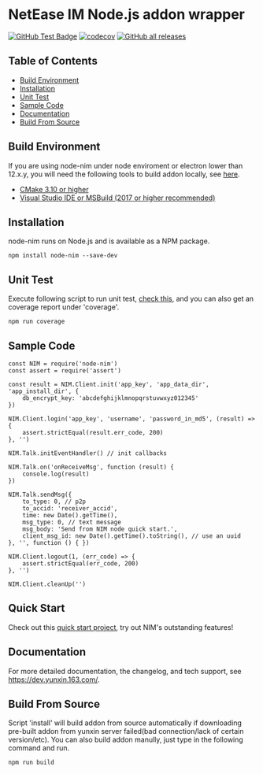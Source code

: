 # NetEase IM Node.js addon wrapper
[![GitHub Test Badge](https://github.com/netease-im/node-nim/workflows/build/badge.svg)](https://github.com/netease-im/node-nim/actions) [![codecov](https://codecov.io/gh/netease-im/node-nim/branch/master/graph/badge.svg?token=YUP8T7ZG6U)](https://codecov.io/gh/netease-im/node-nim) [![GitHub all releases](https://img.shields.io/github/downloads/netease-im/node-nim/total)](https://github.com/netease-im/node-nim/releases)

## Table of Contents
- [Build Environment](#build-environment)
- [Installation](#installation)
- [Unit Test](#unit-test)
- [Sample Code ](#sample-code )
- [Documentation](#documentation)
- [Build From Source](#build-from-source)


## Build Environment
If you are using node-nim under node enviroment or electron lower than 12.x.y, you will need the following tools to build addon locally, see [here](#build-from-source).
 - [CMake 3.10 or higher](https://cmake.org/)
 - [Visual Studio IDE or MSBuild (2017 or higher recommended)](https://visualstudio.microsoft.com/zh-hans/vs/older-downloads/)

## Installation

node-nim runs on Node.js and is available as a NPM package.
```
npm install node-nim --save-dev
```
## Unit Test
Execute following script to run unit test, [check this](./test/test_all.js), and you can also get an coverage report under 'coverage'.
```
npm run coverage
```

## Sample Code

```
const NIM = require('node-nim')
const assert = require('assert')

const result = NIM.Client.init('app_key', 'app_data_dir', 'app_install_dir', {
    db_encrypt_key: 'abcdefghijklmnopqrstuvwxyz012345'
})

NIM.Client.login('app_key', 'username', 'password_in_md5', (result) => {
    assert.strictEqual(result.err_code, 200)
}, '')

NIM.Talk.initEventHandler() // init callbacks

NIM.Talk.on('onReceiveMsg', function (result) {
    console.log(result)
})

NIM.Talk.sendMsg({
    to_type: 0, // p2p
    to_accid: 'receiver_accid',
    time: new Date().getTime(),
    msg_type: 0, // text message
    msg_body: 'Send from NIM node quick start.',
    client_msg_id: new Date().getTime().toString(), // use an uuid
}, '', function () { })

NIM.Client.logout(1, (err_code) => {
    assert.strictEqual(err_code, 200)
}, '')

NIM.Client.cleanUp('')
```
## Quick Start
Check out this [quick start project](https://github.com/netease-im/node-nim-quick-start), try out NIM's outstanding features!

## Documentation

For more detailed documentation, the changelog, and tech support, see https://dev.yunxin.163.com/.

## Build From Source

Script 'install' will build addon from source automatically if downloading pre-built addon from  yunxin server failed(bad connection/lack of certain version/etc). You can also build addon manully, just type in the following command and run.
```
npm run build
```